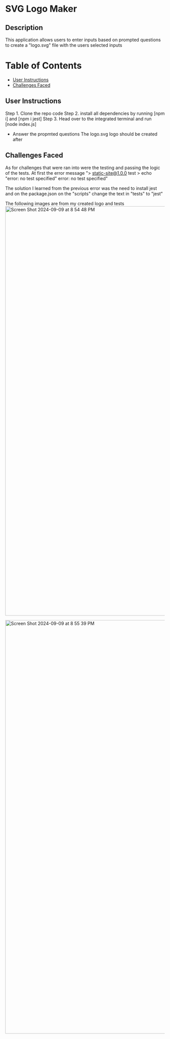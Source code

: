 # SVG Logo Maker

## Description 
This application allows users to enter inputs based on prompted questions to create a "logo.svg" file with the users selected inputs

# Table of Contents
- [User Instructions](#User-Instructions)
- [Challenges Faced](#Challenges-Faced)

## User Instructions
Step 1. Clone the repo code 
Step 2. install all dependencies by running [npm i] and [npm i jest]
Step 3. Head over to the integrated terminal and run [node index.js]
- Answer the propmted questions
The logo.svg logo should be created after

## Challenges Faced
As for challenges that were ran into were the testing and passing the logic of the tests. At first the error message "> static-site@1.0.0 test > echo "error: no test specified" error: no test specified"

The solution I learned from the previous error was the need to install jest and on the package.json on the "scripts" change the text in "tests" to "jest"

The following images are from my created logo and tests
<img width="1290" alt="Screen Shot 2024-09-09 at 8 54 48 PM" src="https://github.com/user-attachments/assets/f5d1f8d6-f8e4-46b3-aac5-2a1094f79235">

<img width="1303" alt="Screen Shot 2024-09-09 at 8 55 39 PM" src="https://github.com/user-attachments/assets/fa964101-f404-4d89-b429-721c42083a18">
